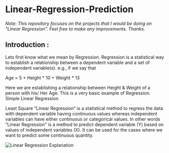 # Linear-Regression-Prediction
_Note: This repository focuses on the projects that I would be doing on "Linear Regression". Feel free to make any improvements.
Thanks._

## Introduction :
Lets first know what we mean by Regression. Regression is a statistical way to establish a relationship between a dependent variable and a set of independent variable(s). e.g., if we say that

Age = 5 + Height * 10 + Weight * 13

Here we are establishing a relationship between Height & Weight of a person with his/ Her Age. This is a very basic example of Regression.
Simple Linear Regression

Least Square “Linear Regression” is a statistical method to regress the data with dependent variable having continuous values whereas independent variables can have either continuous or categorical values. In other words “Linear Regression” is a 
method to predict dependent variable (Y) based on values of independent variables (X).  It can be used for the cases where we 
want to predict some continuous quantity.

![Linear Regression Explanation](http://ictedusrv.cumbria.ac.uk/maths/SecMaths/U4/images/pic111.gif)
